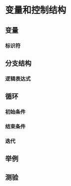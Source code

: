# 变量和控制结构


## 变量

### 标识符




## 分支结构

### 逻辑表达式





## 循环


### 初始条件

### 结束条件

### 迭代



## 举例





## 测验





